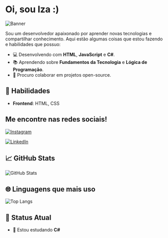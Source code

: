 # Oi, sou Iza :)

![Banner](https://i.pinimg.com/736x/5d/89/11/5d8911278550831398a8340940d6785e.jpg)

Sou um desenvolvedor apaixonado por aprender novas tecnologias e compartilhar conhecimento. Aqui estão algumas coisas que estou fazendo e habilidades que possuo:

- 💻 Desenvolvendo com **HTML**, **JavaScript** e **C#**.
- 📚 Aprendendo sobre **Fundamentos da Tecnologia** e **Lógica de Programação**.
- 💬 Procuro colaborar em projetos open-source.

## 🚀 Habilidades

- **Frontend**: HTML, CSS

## Me encontre nas redes sociais!
[![Instagram](https://img.shields.io/badge/Instagram-E4405F?style=for-the-badge&logo=instagram&logoColor=white)](https://www.instagram.com/patife_kjk/)

[![LinkedIn](https://img.shields.io/badge/LinkedIn-0077B5?style=for-the-badge&logo=linkedin&logoColor=white)](https://www.linkedin.com/in/fulano/)

## 📈 GitHub Stats

![GitHub Stats](https://github-readme-stats.vercel.app/api?username=patife1&show_icons=true&count_private=true&hide=prs&hide_title=true)

## 🌐 Linguagens que mais uso

![Top Langs](https://github-readme-stats.vercel.app/api/top-langs/?username=patife1&layout=compact)

## 🎯 Status Atual

- 🔨 Estou estudando **C#**
